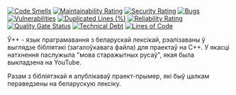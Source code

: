 [![Code Smells](https://sonarcloud.io/api/project_badges/measure?project=Hummel009_UPP&metric=code_smells)](https://sonarcloud.io/summary/overall?id=Hummel009_UPP)
[![Maintainability Rating](https://sonarcloud.io/api/project_badges/measure?project=Hummel009_UPP&metric=sqale_rating)](https://sonarcloud.io/summary/overall?id=Hummel009_UPP)
[![Security Rating](https://sonarcloud.io/api/project_badges/measure?project=Hummel009_UPP&metric=security_rating)](https://sonarcloud.io/summary/overall?id=Hummel009_UPP)
[![Bugs](https://sonarcloud.io/api/project_badges/measure?project=Hummel009_UPP&metric=bugs)](https://sonarcloud.io/summary/overall?id=Hummel009_UPP)
[![Vulnerabilities](https://sonarcloud.io/api/project_badges/measure?project=Hummel009_UPP&metric=vulnerabilities)](https://sonarcloud.io/summary/overall?id=Hummel009_UPP)
[![Duplicated Lines (%)](https://sonarcloud.io/api/project_badges/measure?project=Hummel009_UPP&metric=duplicated_lines_density)](https://sonarcloud.io/summary/overall?id=Hummel009_UPP)
[![Reliability Rating](https://sonarcloud.io/api/project_badges/measure?project=Hummel009_UPP&metric=reliability_rating)](https://sonarcloud.io/summary/overall?id=Hummel009_UPP)
[![Quality Gate Status](https://sonarcloud.io/api/project_badges/measure?project=Hummel009_UPP&metric=alert_status)](https://sonarcloud.io/summary/overall?id=Hummel009_UPP)
[![Technical Debt](https://sonarcloud.io/api/project_badges/measure?project=Hummel009_UPP&metric=sqale_index)](https://sonarcloud.io/summary/overall?id=Hummel009_UPP)
[![Lines of Code](https://sonarcloud.io/api/project_badges/measure?project=Hummel009_UPP&metric=ncloc)](https://sonarcloud.io/summary/overall?id=Hummel009_UPP)

Ў++ - язык праграмавання з беларускай лексікай, рэалізаваны ў выглядзе бібліятэкі (загалоўкавага файла) для праектаў на
С++. У якасці натхнення паслужыла "мова старажытных русаў", якая была выкладзена на YouTube.

Разам з бібліятэкай я апублікаваў праект-прымер, які быў цалкам пераведзены на беларускую лексіку.
